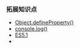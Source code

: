 ### 拓展知识点

+ [Object.defineProperty()](https://developer.mozilla.org/zh-CN/docs/Web/JavaScript/Reference/Global_Objects/Object/defineProperty)
+ [console.log()](https://segmentfault.com/a/1190000000481884)
+ [ES5.1](http://lzw.me/pages/ecmascript/)
+ ​


